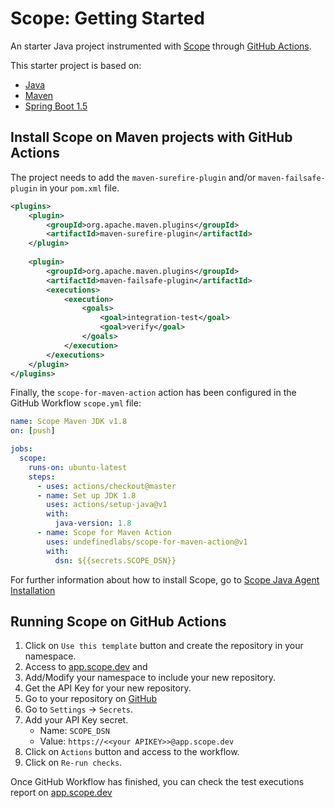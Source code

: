 # Scope: Getting Started

An starter Java project instrumented with [Scope](https://scope.undefinedlabs.com) through [GitHub Actions](https://github.com/features/actions).

This starter project is based on:
- [Java](https://www.java.com/en/download/)
- [Maven](https://maven.apache.org/)
- [Spring Boot 1.5](https://spring.io/projects/spring-boot)

## Install Scope on Maven projects with GitHub Actions

The project needs to add the `maven-surefire-plugin` and/or `maven-failsafe-plugin` in your `pom.xml` file.

```xml
<plugins>
    <plugin>
        <groupId>org.apache.maven.plugins</groupId>
        <artifactId>maven-surefire-plugin</artifactId>
    </plugin>
    
    <plugin>
        <groupId>org.apache.maven.plugins</groupId>
        <artifactId>maven-failsafe-plugin</artifactId>
        <executions>
            <execution>
                <goals>
                    <goal>integration-test</goal>
                    <goal>verify</goal>
                </goals>
            </execution>
        </executions>
    </plugin>
</plugins>
```

Finally, the `scope-for-maven-action` action has been configured in the GitHub Workflow `scope.yml` file:

```yaml
name: Scope Maven JDK v1.8
on: [push]

jobs:
  scope:
    runs-on: ubuntu-latest
    steps:
      - uses: actions/checkout@master
      - name: Set up JDK 1.8
        uses: actions/setup-java@v1
        with:
          java-version: 1.8 
      - name: Scope for Maven Action
        uses: undefinedlabs/scope-for-maven-action@v1
        with:
          dsn: ${{secrets.SCOPE_DSN}}
```

For further information about how to install Scope, go to [Scope Java Agent Installation](https://docs.scope.dev/docs/java-installation)

## Running Scope on GitHub Actions

1. Click on `Use this template` button and create the repository in your namespace.
2. Access to [app.scope.dev](https://app.scope.dev) and 
3. Add/Modify your namespace to include your new repository.
4. Get the API Key for your new repository.
5. Go to your repository on [GitHub](https://github.com)
6. Go to `Settings` -> `Secrets`.
7. Add your API Key secret.
    - Name: `SCOPE_DSN`
    - Value: `https://<<your APIKEY>>@app.scope.dev`
8. Click on `Actions` button and access to the workflow.
9. Click on `Re-run checks`.

Once GitHub Workflow has finished, you can check the test executions report on [app.scope.dev](https://app.scope.dev) 
